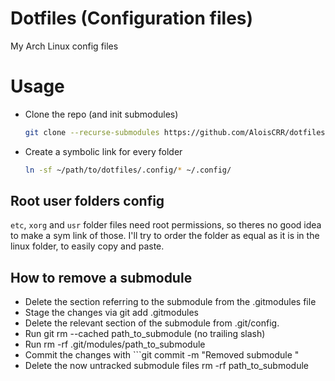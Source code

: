 # Dotfiles (Configuration files)

My Arch Linux config files

# Usage

- Clone the repo (and init submodules)

  ```bash
  git clone --recurse-submodules https://github.com/AloisCRR/dotfiles.git
  ```

- Create a symbolic link for every folder

  ```bash
  ln -sf ~/path/to/dotfiles/.config/* ~/.config/
  ```

## Root user folders config

`etc`, `xorg` and `usr` folder files need root permissions, so theres no good idea to make a sym link of those. I'll try to order the folder as equal as it is in the linux folder, to easily copy and paste.

## How to remove a submodule

- Delete the section referring to the submodule from the .gitmodules file
- Stage the changes via git add .gitmodules
- Delete the relevant section of the submodule from .git/config.
- Run git rm --cached path_to_submodule (no trailing slash)
- Run rm -rf .git/modules/path_to_submodule
- Commit the changes with ```git commit -m "Removed submodule "
- Delete the now untracked submodule files rm -rf path_to_submodule
